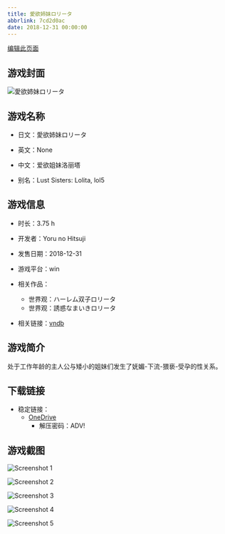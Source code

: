```yaml
---
title: 愛欲姉妹ロリータ
abbrlink: 7cd2d0ac
date: 2018-12-31 00:00:00
---
```

[编辑此页面](https://github.com/ACG-3/ADV3-source/blob/main/source/_posts/games/%E6%84%9B%E6%AC%B2%E5%A7%89%E5%A6%B9%E3%83%AD%E3%83%AA%E3%83%BC%E3%82%BF.md)

## 游戏封面

![愛欲姉妹ロリータ](https://pan.timero.xyz/d/onedrive/img_lib_001/%E6%84%9B%E6%AC%B2%E5%A7%89%E5%A6%B9%E3%83%AD%E3%83%AA%E3%83%BC%E3%82%BF_cover.avif)


## 游戏名称

- 日文：愛欲姉妹ロリータ
- 英文：None
- 中文：爱欲姐妹洛丽塔

- 别名：Lust Sisters: Lolita, lol5


## 游戏信息

- 时长：3.75 h
- 开发者：Yoru no Hitsuji
- 发售日期：2018-12-31
- 游戏平台：win
- 相关作品：
   - 世界观：ハーレム双子ロリータ
   - 世界观：誘惑なまいきロリータ

- 相关链接：[vndb](https://vndb.org/v25127)


## 游戏简介

处于工作年龄的主人公与矮小的姐妹们发生了妩媚-下流-猥亵-受孕的性关系。




## 下载链接

- 稳定链接：
    - [OneDrive](https://pan.timero.xyz/onedrive/adv_lib_001/%E6%84%9B%E6%AC%B2%E5%A7%89%E5%A6%B9%E3%83%AD%E3%83%AA%E3%83%BC%E3%82%BF)
        - 解压密码：ADV!



## 游戏截图


![Screenshot 1](https://pan.timero.xyz/d/onedrive/img_lib_001/%E6%84%9B%E6%AC%B2%E5%A7%89%E5%A6%B9%E3%83%AD%E3%83%AA%E3%83%BC%E3%82%BF_Screenshot_1.avif)

![Screenshot 2](https://pan.timero.xyz/d/onedrive/img_lib_001/%E6%84%9B%E6%AC%B2%E5%A7%89%E5%A6%B9%E3%83%AD%E3%83%AA%E3%83%BC%E3%82%BF_Screenshot_2.avif)

![Screenshot 3](https://pan.timero.xyz/d/onedrive/img_lib_001/%E6%84%9B%E6%AC%B2%E5%A7%89%E5%A6%B9%E3%83%AD%E3%83%AA%E3%83%BC%E3%82%BF_Screenshot_3.avif)

![Screenshot 4](https://pan.timero.xyz/d/onedrive/img_lib_001/%E6%84%9B%E6%AC%B2%E5%A7%89%E5%A6%B9%E3%83%AD%E3%83%AA%E3%83%BC%E3%82%BF_Screenshot_4.avif)

![Screenshot 5](https://pan.timero.xyz/d/onedrive/img_lib_001/%E6%84%9B%E6%AC%B2%E5%A7%89%E5%A6%B9%E3%83%AD%E3%83%AA%E3%83%BC%E3%82%BF_Screenshot_5.avif)

